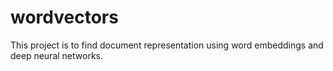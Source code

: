 # wordvectors
This project is to find document representation using word embeddings and deep neural networks.
